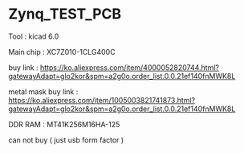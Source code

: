 # Zynq_TEST_PCB

Tool : kicad 6.0

Main chip : XC7Z010-1CLG400C

buy link : https://ko.aliexpress.com/item/4000052820744.html?gatewayAdapt=glo2kor&spm=a2g0o.order_list.0.0.21ef140fnMWK8L

metal mask buy link : https://ko.aliexpress.com/item/1005003821741873.html?gatewayAdapt=glo2kor&spm=a2g0o.order_list.0.0.21ef140fnMWK8L

DDR RAM : MT41K256M16HA-125

can not buy ( just usb form factor )
